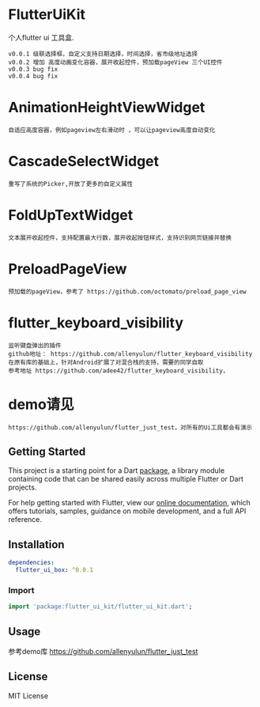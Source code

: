 # FlutterUiKit

个人flutter ui 工具盒.
    
    v0.0.1 级联选择框，自定义支持日期选择，时间选择，省市级地址选择
    v0.0.2 增加 高度动画变化容器，展开收起控件，预加载pageView 三个UI控件
    v0.0.3 bug fix
    v0.0.4 bug fix
    
# AnimationHeightViewWidget
    自适应高度容器，例如pageview左右滑动时 ，可以让pageview高度自动变化
    
# CascadeSelectWidget
    重写了系统的Picker,开放了更多的自定义属性
    
# FoldUpTextWidget 
    文本展开收起控件，支持配置最大行数，展开收起按钮样式，支持识别网页链接并替换

# PreloadPageView
    预加载的pageView，参考了 https://github.com/octomato/preload_page_view

# flutter_keyboard_visibility
    监听键盘弹出的插件
    github地址： https://github.com/allenyulun/flutter_keyboard_visibility
    在原有库的基础上，针对Android扩展了对混合栈的支持，需要的同学自取
    参考地址 https://github.com/adee42/flutter_keyboard_visibility，

# demo请见 
    https://github.com/allenyulun/flutter_just_test，对所有的Ui工具都会有演示
    
## Getting Started

This project is a starting point for a Dart
[package](https://flutter.dev/developing-packages/),
a library module containing code that can be shared easily across
multiple Flutter or Dart projects.

For help getting started with Flutter, view our 
[online documentation](https://flutter.dev/docs), which offers tutorials, 
samples, guidance on mobile development, and a full API reference.

## Installation
```yaml
dependencies:
  flutter_ui_box: ^0.0.1
```

### Import

```dart
import 'package:flutter_ui_kit/flutter_ui_kit.dart';
```

## Usage

参考demo库
https://github.com/allenyulun/flutter_just_test 

## License

MIT License